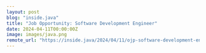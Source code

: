 ```yaml
---
layout: post
blog: "inside.java"
title: "Job Opportunity: Software Development Engineer"
date: 2024-04-11T00:00:00Z
image: images/java.png
remote_url: "https://inside.java/2024/04/11/ojp-software-development-engineer/"
---
```

